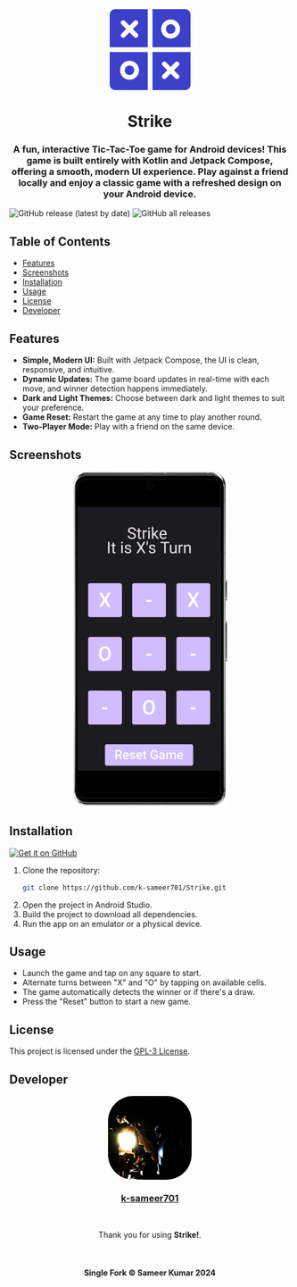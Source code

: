 <div align="center">
    <img src="https://github.com/k-sameer701/Strike/blob/master/Screenshots/Strike.png" width="145" height="145" style="display: block; margin: 0 auto"/>
    <h1>Strike</h1>
    <h3>A fun, interactive Tic-Tac-Toe game for Android devices! This game is built entirely with Kotlin and Jetpack Compose, offering a smooth, modern UI experience. Play against a friend locally and enjoy a classic game with a refreshed design on your Android device.</h3>
</div>

![GitHub release (latest by date)](https://img.shields.io/github/v/release/k-sameer701/SingleFork)
![GitHub all releases](https://img.shields.io/github/downloads/k-sameer701/SingleFork/total)

## Table of Contents

- [Features](#features)
- [Screenshots](#screenshots)
- [Installation](#installation)
- [Usage](#usage)
- [License](#license)
- [Developer](#developer)

## Features

- **Simple, Modern UI:** Built with Jetpack Compose, the UI is clean, responsive, and intuitive.
- **Dynamic Updates:** The game board updates in real-time with each move, and winner detection happens immediately.
- **Dark and Light Themes:** Choose between dark and light themes to suit your preference.
- **Game Reset:** Restart the game at any time to play another round.
- **Two-Player Mode:** Play with a friend on the same device.

## Screenshots

<div align="center">
    <img height="600px" src="https://github.com/k-sameer701/Strike/blob/master/Screenshots/Screenshot.png" />
    
</div>

## Installation

[<img src="https://github.com/machiav3lli/oandbackupx/blob/034b226cea5c1b30eb4f6a6f313e4dadcbb0ece4/badge_github.png"
    alt="Get it on GitHub"
    height="80">](https://github.com/k-sameer701/SingleFork/releases/latest)


1. Clone the repository:
    ```sh
    git clone https://github.com/k-sameer701/Strike.git
    ```
2. Open the project in Android Studio.
3. Build the project to download all dependencies.
4. Run the app on an emulator or a physical device.

## Usage

- Launch the game and tap on any square to start.
- Alternate turns between "X" and "O" by tapping on available cells.
- The game automatically detects the winner or if there's a draw.
- Press the "Reset" button to start a new game.

## License

This project is licensed under the [GPL-3 License](LICENSE).

## Developer

<div align="center">
    <img src="https://github.com/k-sameer701/k-sameer701.github.io/blob/main/img/Profilees.jpg" width="150" height="150" style="border-radius: 30%; display: block; margin: 0 auto"/>
    <h3><a href="https://github.com/k-sameer701">k-sameer701</a></h3>
        <br/>
        <p>Thank you for using <strong>Strike!</strong>.</p>
</div>

<br/>
<div align="center">
    <h4>Single Fork &copy Sameer Kumar 2024</h4>
</div>
